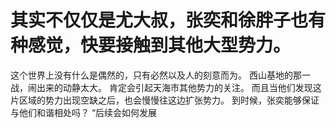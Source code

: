 # 其实不仅仅是尤大叔，张奕和徐胖子也有种感觉，快要接触到其他大型势力。
这个世界上没有什么是偶然的，只有必然以及人的刻意而为。
西山基地的那一战，闹出来的动静太大。
肯定会引起天海市其他势力的关注。
而且当他们发现这片区域的势力出现空缺之后，也会慢慢往这边扩张势力。
到时候，张奕能够保证与他们和谐相处吗？
“后续会如何发展

